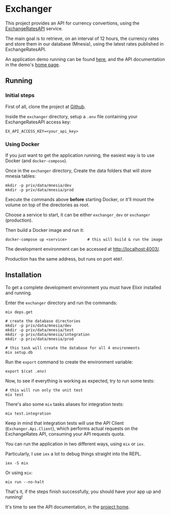 # Exchanger

This project provides an API for currency convertions, using the [ExchangeRatesAPI](https://exchangeratesapi.io/) service.

The main goal is to retrieve, on an interval of 12 hours, the currency rates and store them in our database (Mnesia),
using the latest rates published in ExchangeRatesAPI.

An application demo running can be found [here](http://macroheap.com:4007/api/conversions), and the API
documentation in the demo's [home page](http://macroheap.com:4007/).

## Running

### Initial steps

First of all, clone the project at [Github](https://github.com/toms099/exchanger_api).

Inside the `exchanger` directory, setup a `.env` file containing your ExchangeRatesAPI access key:

```
EX_API_ACCESS_KEY=<your_api_key>
```

### Using Docker

If you just want to get the application running, the easiest way is to use Docker (and `docker-compose`).

Once in the `exchanger` directory, Create the data folders that will store mnesia tables:

```
mkdir -p priv/data/mnesia/dev
mkdir -p priv/data/mnesia/prod
```
Execute the commands above **before** starting Docker, or it'll mount the volume on top of the directories as root.

Choose a service to start, it can be either `exchanger_dev` or `exchanger` (production).

Then build a Docker image and run it:

```
docker-compose up <service>         # this will build & run the image
```

The development environment can be accessed at [http://localhost:4003/](http://localhost:4003/).

Production has the same address, but runs on port `4007`.


## Installation

To get a complete development environment you must have Elixir installed and running.

Enter the `exchanger` directory and run the commands:

```
mix deps.get

# create the database directories
mkdir -p priv/data/mnesia/dev
mkdir -p priv/data/mnesia/test
mkdir -p priv/data/mnesia/integration
mkdir -p priv/data/mnesia/prod

# this task will create the database for all 4 environments
mix setup.db
```

Run the `export` command to create the environment variable:

```
export $(cat .env)
```

Now, to see if everything is working as expected, try to run some tests:

```
# this will run only the unit test
mix test
```

There's also some `mix` tasks aliases for integration tests:

```
mix test.integration
```

Keep in mind that integration tests will use the API Client (`Exchanger.Api.Client`), which 
performs actual requests on the ExchangeRates API, consuming your API requests quota.

You can run the application in two different ways, using `mix` or `iex`.

Particularly, I use `iex` a lot to debug things straight into the REPL.

```
iex -S mix
```

Or using `mix`:

```
mix run --no-halt
```

That's it, if the steps finish successfully, you should have your app up and running!

It's time to see the API documentation, in the [project home](localhost:4003/).

